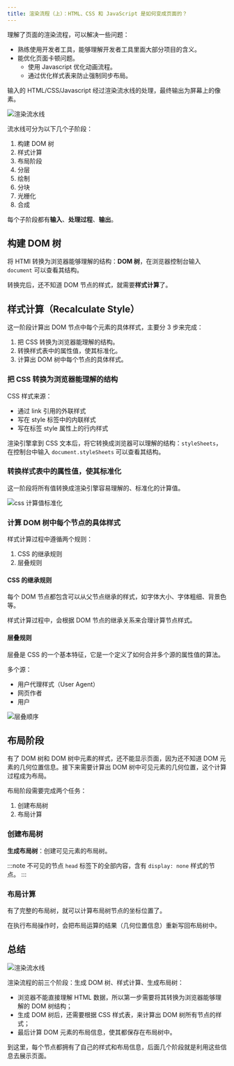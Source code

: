 ```yaml
---
title: 渲染流程（上）：HTML、CSS 和 JavaScript 是如何变成页面的？
---
```


理解了页面的渲染流程，可以解决一些问题：

- 熟练使用开发者工具，能够理解开发者工具里面大部分项目的含义。
- 能优化页面卡顿问题。
  - 使用 Javascript 优化动画流程。
  - 通过优化样式表来防止强制同步布局。

输入的 HTML/CSS/Javascript 经过渲染流水线的处理，最终输出为屏幕上的像素。

![渲染流水线](https://ypyun.ywhoo.cn/assets/20210714220343.png)

流水线可分为以下几个子阶段：

1. 构建 DOM 树
2. 样式计算
3. 布局阶段
4. 分层
5. 绘制
6. 分块
7. 光栅化
8. 合成

每个子阶段都有**输入**、**处理过程**、**输出**。

## 构建 DOM 树

将 HTMl 转换为浏览器能够理解的结构：**DOM 树**，在浏览器控制台输入 `document` 可以查看其结构。

转换完后，还不知道 DOM 节点的样式，就需要**样式计算**了。

## 样式计算（Recalculate Style）

这一阶段计算出 DOM 节点中每个元素的具体样式，主要分 3 步来完成：

1. 把 CSS 转换为浏览器能理解的结构。
2. 转换样式表中的属性值，使其标准化。
3. 计算出 DOM 树中每个节点的具体样式。

### 把 CSS 转换为浏览器能理解的结构

CSS 样式来源：

- 通过 link 引用的外联样式
- 写在 style 标签中的内联样式
- 写在标签 style 属性上的行内样式

渲染引擎拿到 CSS 文本后，将它转换成浏览器可以理解的结构：`styleSheets`，在控制台中输入 `document.styleSheets` 可以查看其结构。

### 转换样式表中的属性值，使其标准化

这一阶段将所有值转换成渲染引擎容易理解的、标准化的计算值。

![css 计算值标准化](https://ypyun.ywhoo.cn/assets/20210714222114.png)

### 计算 DOM 树中每个节点的具体样式

样式计算过程中遵循两个规则：

1. CSS 的继承规则
2. 层叠规则

#### CSS 的继承规则

每个 DOM 节点都包含可以从父节点继承的样式，如字体大小、字体粗细、背景色等。

样式计算过程中，会根据 DOM 节点的继承关系来合理计算节点样式。

#### 层叠规则

层叠是 CSS 的一个基本特征，它是一个定义了如何合并多个源的属性值的算法。

多个源：

- 用户代理样式（User Agent）
- 网页作者
- 用户

![层叠顺序](https://ypyun.ywhoo.cn/assets/20210714231024.png)

## 布局阶段

有了 DOM 树和 DOM 树中元素的样式，还不能显示页面，因为还不知道 DOM 元素的几何位置信息。接下来需要计算出 DOM 树中可见元素的几何位置，这个计算过程成为布局。

布局阶段需要完成两个任务：

1. 创建布局树
2. 布局计算

### 创建布局树

**生成布局树**：创建可见元素的布局树。

:::note 不可见的节点
`head` 标签下的全部内容，含有 `display: none` 样式的节点。
:::

### 布局计算

有了完整的布局树，就可以计算布局树节点的坐标位置了。

在执行布局操作时，会把布局运算的结果（几何位置信息）重新写回布局树中。

## 总结

![渲染流水线](https://ypyun.ywhoo.cn/assets/20210714232014.png)

渲染流程的前三个阶段：生成 DOM 树、样式计算、生成布局树：

- 浏览器不能直接理解 HTML 数据，所以第一步需要将其转换为浏览器能够理解的 DOM 树结构；
- 生成 DOM 树后，还需要根据 CSS 样式表，来计算出 DOM 树所有节点的样式；
- 最后计算 DOM 元素的布局信息，使其都保存在布局树中。

到这里，每个节点都拥有了自己的样式和布局信息，后面几个阶段就是利用这些信息去展示页面。
